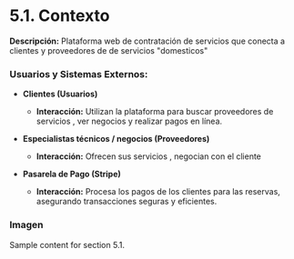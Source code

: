 # 5.1. Contexto

**Descripción:** Plataforma web de contratación de servicios que conecta a clientes y proveedores de de servicios "domesticos"

### Usuarios y Sistemas Externos:

- **Clientes (Usuarios)**
  - **Interacción:** Utilizan la plataforma para buscar proveedores de servicios , ver negocios  y realizar pagos en línea.

- **Especialistas técnicos / negocios  (Proveedores)**
  - **Interacción:** Ofrecen sus servicios , negocian con el cliente

- **Pasarela de Pago (Stripe)**
  - **Interacción:** Procesa los pagos de los clientes para las reservas, asegurando transacciones seguras y eficientes.
 

### Imagen

Sample content for section 5.1.
